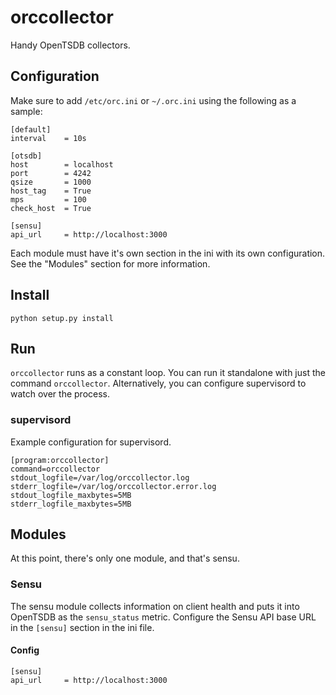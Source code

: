 # orccollector

Handy OpenTSDB collectors.

## Configuration

Make sure to add `/etc/orc.ini` or `~/.orc.ini` using the following as a sample:

    [default]
    interval    = 10s

    [otsdb]
    host        = localhost
    port        = 4242
    qsize       = 1000
    host_tag    = True
    mps         = 100
    check_host  = True

    [sensu]
    api_url     = http://localhost:3000

Each module must have it's own section in the ini with its own 
configuration.  See the "Modules" section for more information.

## Install

`python setup.py install`

## Run

`orccollector` runs as a constant loop.  You can run it standalone with 
just the command `orccollector`.  Alternatively, you can configure 
supervisord to watch over the process.

### supervisord

Example configuration for supervisord.

    [program:orccollector]
    command=orccollector
    stdout_logfile=/var/log/orccollector.log
    stderr_logfile=/var/log/orccollector.error.log
    stdout_logfile_maxbytes=5MB
    stderr_logfile_maxbytes=5MB

## Modules

At this point, there's only one module, and that's sensu.

### Sensu

The sensu module collects information on client health and puts it into 
OpenTSDB as the `sensu_status` metric.  Configure the Sensu API base URL
in the `[sensu]` section in the ini file.

#### Config

    [sensu]
    api_url     = http://localhost:3000